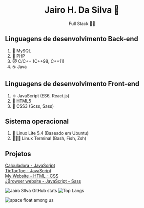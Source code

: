 
<h1 align="center">Jairo H. Da Silva 🤠</h1>
<p align="center">Full Stack 🦾🤖</p>

## Linguagens de desenvolvimento Back-end
1. 🐬 MySQL
2. 🐘 PHP
3. 😼 C/C++ (C++98, C++11)
4. ☕ Java

## Linguagens de desenvolvimento Front-end
1. ⚛️ JavaScript (ES6, React.js)
2. 📄 HTML5
3. 📰 CSS3 (Scss, Sass)

## Sistema operacional
1. 🐧 Linux Lite 5.4 (Baseado em Ubuntu)
2. 🕵🏽‍♂️ Linux Terminal (Bash, Fish, Zsh)

## Projetos
<a href="https://jairosilva2005.github.io/javascript-calculator/">Calculadora - JavaScript</a><br />
<a href="https://jairosilva2005.github.io/tictactoe/">TicTacToe - JavaScript</a><br />
<a href="https://my-website-nu-ten.vercel.app/">My Website - HTML - CSS</a><br />
<a href="http://jbrowser-website.vercel.app/">JBrowser website - JavaScript - Sass</a><br />

![Jairo SIlva GitHub stats](https://github-readme-stats.vercel.app/api?username=jairosilva2005&show_icons=true&theme=dracula)
![Top Langs](https://github-readme-stats.vercel.app/api/top-langs/?username=jairosilva2005&layout=compact&theme=dracula&hide=html)

![space float among us](https://emojis.slackmojis.com/emojis/images/1613270271/12726/space_float.gif?1613270271 "space float among us")
